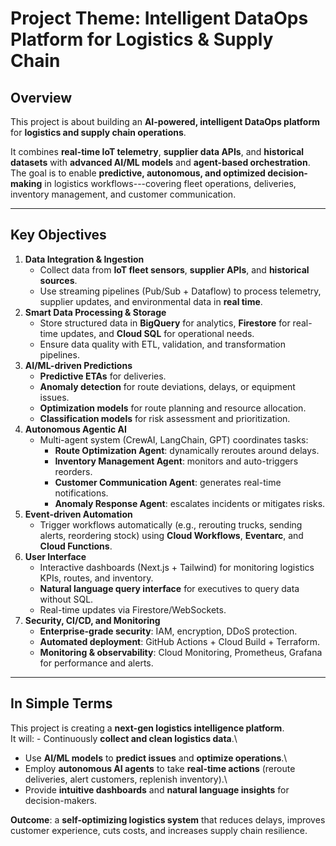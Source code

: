 # Project Theme: Intelligent DataOps Platform for Logistics & Supply Chain

## Overview

This project is about building an **AI-powered, intelligent DataOps
platform** for **logistics and supply chain operations**.

It combines **real-time IoT telemetry**, **supplier data APIs**, and
**historical datasets** with **advanced AI/ML models** and **agent-based
orchestration**. The goal is to enable **predictive, autonomous, and
optimized decision-making** in logistics workflows---covering fleet
operations, deliveries, inventory management, and customer
communication.

------------------------------------------------------------------------

## Key Objectives

1.  **Data Integration & Ingestion**
    -   Collect data from **IoT fleet sensors**, **supplier APIs**, and
        **historical sources**.
    -   Use streaming pipelines (Pub/Sub + Dataflow) to process
        telemetry, supplier updates, and environmental data in **real
        time**.
2.  **Smart Data Processing & Storage**
    -   Store structured data in **BigQuery** for analytics,
        **Firestore** for real-time updates, and **Cloud SQL** for
        operational needs.
    -   Ensure data quality with ETL, validation, and transformation
        pipelines.
3.  **AI/ML-driven Predictions**
    -   **Predictive ETAs** for deliveries.
    -   **Anomaly detection** for route deviations, delays, or equipment
        issues.
    -   **Optimization models** for route planning and resource
        allocation.
    -   **Classification models** for risk assessment and
        prioritization.
4.  **Autonomous Agentic AI**
    -   Multi-agent system (CrewAI, LangChain, GPT) coordinates tasks:
        -   **Route Optimization Agent**: dynamically reroutes around
            delays.
        -   **Inventory Management Agent**: monitors and auto-triggers
            reorders.
        -   **Customer Communication Agent**: generates real-time
            notifications.
        -   **Anomaly Response Agent**: escalates incidents or mitigates
            risks.
5.  **Event-driven Automation**
    -   Trigger workflows automatically (e.g., rerouting trucks, sending
        alerts, reordering stock) using **Cloud Workflows**,
        **Eventarc**, and **Cloud Functions**.
6.  **User Interface**
    -   Interactive dashboards (Next.js + Tailwind) for monitoring
        logistics KPIs, routes, and inventory.
    -   **Natural language query interface** for executives to query
        data without SQL.
    -   Real-time updates via Firestore/WebSockets.
7.  **Security, CI/CD, and Monitoring**
    -   **Enterprise-grade security**: IAM, encryption, DDoS protection.
    -   **Automated deployment**: GitHub Actions + Cloud Build +
        Terraform.
    -   **Monitoring & observability**: Cloud Monitoring, Prometheus,
        Grafana for performance and alerts.

------------------------------------------------------------------------

## In Simple Terms

This project is creating a **next-gen logistics intelligence
platform**.\
It will: - Continuously **collect and clean logistics data**.\
- Use **AI/ML models** to **predict issues** and **optimize
operations**.\
- Employ **autonomous AI agents** to take **real-time actions** (reroute
deliveries, alert customers, replenish inventory).\
- Provide **intuitive dashboards** and **natural language insights** for
decision-makers.

**Outcome**: a **self-optimizing logistics system** that reduces delays,
improves customer experience, cuts costs, and increases supply chain
resilience.
